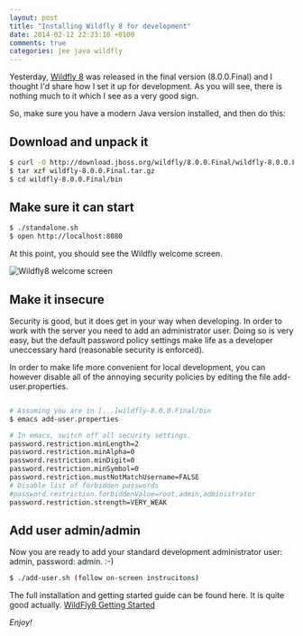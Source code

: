 ```yaml
---
layout: post
title: "Installing Wildfly 8 for development"
date: 2014-02-12 22:23:18 +0100
comments: true
categories: jee java wildfly
---
```

Yesterday, [Wildfly 8](http://www.wildfly.org/) was released in the final version (8.0.0.Final) and I thought I'd share how I set it up for development. As you will see, there is nothing much to it which I see as a very good sign.
<!-- more -->
So, make sure you have a modern Java version installed, and then do this:


## Download and unpack it
``` bash Download and install
$ curl -O http://download.jboss.org/wildfly/8.0.0.Final/wildfly-8.0.0.Final.tar.gz
$ tar xzf wildfly-8.0.0.Final.tar.gz
$ cd wildfly-8.0.0.Final/bin
```

## Make sure it can start
``` bash Start Wildfly and open browser
$ ./standalone.sh
$ open http://localhost:8080
```
At this point, you should see the Wildfly welcome screen. 

![Wildfly8 welcome screen](https://docs.jboss.org/author/download/attachments/66322959/wildfly.png?version=1&modificationDate=1392178048000)


## Make it insecure

Security is good, but it does get in your way when developing. In order to work with the server you need to add an administrator user. Doing so is very easy, but the default password policy settings make life as a developer  uneccessary hard (reasonable security is enforced).

In order to make life more convenient for local development, you can however disable all of the annoying security policies by editing the file add-user.properties.

``` bash Make it insecure and add admin user

# Assuming you are in [...]wildfly-8.0.0.Final/bin
$ emacs add-user.properties

# In emacs, switch off all security settings. 
password.restriction.minLength=2
password.restriction.minAlpha=0
password.restriction.minDigit=0
password.restriction.minSymbol=0
password.restriction.mustNotMatchUsername=FALSE
# Disable list of forbidden passwords
#password.restriction.forbiddenValue=root,admin,administrator
password.restriction.strength=VERY_WEAK

```

## Add user admin/admin
Now you are ready to add your standard development administrator user: admin, password: admin. :-)

``` bash Add admin user
$ ./add-user.sh (follow on-screen instrucitons)

```
The full installation and getting started guide can be found here. It is quite good actually. [WildFly8 Getting Started](https://docs.jboss.org/author/display/WFLY8/Getting+Started+Guide)


_Enjoy!_




